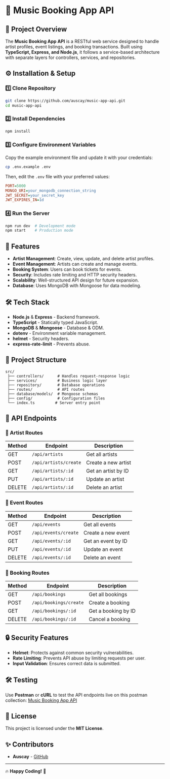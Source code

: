 
# 🎵 Music Booking App API

## 📌 Project Overview
The **Music Booking App API** is a RESTful web service designed to handle artist profiles, event listings, and booking transactions. Built using **TypeScript, Express, and Node.js**, it follows a service-based architecture with separate layers for controllers, services, and repositories.

## ⚙️ Installation & Setup
### 1️⃣ Clone Repository
```bash
git clone https://github.com/auscay/music-app-api.git
cd music-app-api
```

### 2️⃣ Install Dependencies
```bash
npm install
```

### 3️⃣ Configure Environment Variables
Copy the example environment file and update it with your credentials:
```bash
cp .env.example .env
```
Then, edit the `.env` file with your preferred values:
```ini
PORT=5000
MONGO_URI=your_mongodb_connection_string
JWT_SECRET=your_secret_key
JWT_EXPIRES_IN=1d
```

### 4️⃣ Run the Server
```bash
npm run dev  # Development mode
npm start    # Production mode
```

## 🚀 Features
- **Artist Management**: Create, view, update, and delete artist profiles.
- **Event Management**: Artists can create and manage events.
- **Booking System**: Users can book tickets for events.
- **Security**: Includes rate limiting and HTTP security headers.
- **Scalability**: Well-structured API design for future expansion.
- **Database**: Uses MongoDB with Mongoose for data modeling.

## 🛠️ Tech Stack
- **Node.js** & **Express** - Backend framework.
- **TypeScript** - Statically typed JavaScript.
- **MongoDB** & **Mongoose** - Database & ODM.
- **dotenv** - Environment variable management.
- **helmet** - Security headers.
- **express-rate-limit** - Prevents abuse.

## 📂 Project Structure
```
src/
 ├── controllers/      # Handles request-response logic
 ├── services/         # Business logic layer
 ├── repository/       # Database operations
 ├── routes/           # API routes
 ├── database/models/  # Mongoose schemas
 ├── config/           # Configuration files
 └── index.ts         # Server entry point
```

## 📖 API Endpoints

### **🎤 Artist Routes**
| Method | Endpoint         | Description |
|--------|-----------------|-------------|
| GET    | `/api/artists`  | Get all artists |
| POST   | `/api/artists/create` | Create a new artist |
| GET    | `/api/artists/:id` | Get an artist by ID |
| PUT    | `/api/artists/:id` | Update an artist |
| DELETE | `/api/artists/:id` | Delete an artist |

### **🎫 Event Routes**
| Method | Endpoint         | Description |
|--------|-----------------|-------------|
| GET    | `/api/events`  | Get all events |
| POST   | `/api/events/create` | Create a new event |
| GET    | `/api/events/:id` | Get an event by ID |
| PUT    | `/api/events/:id` | Update an event |
| DELETE | `/api/events/:id` | Delete an event |

### **📅 Booking Routes**
| Method | Endpoint         | Description |
|--------|-----------------|-------------|
| GET    | `/api/bookings`  | Get all bookings |
| POST   | `/api/bookings/create` | Create a booking |
| GET    | `/api/bookings/:id` | Get a booking by ID |
| DELETE | `/api/bookings/:id` | Cancel a booking |

## 🔒 Security Features
- **Helmet**: Protects against common security vulnerabilities.
- **Rate Limiting**: Prevents API abuse by limiting requests per user.
- **Input Validation**: Ensures correct data is submitted.

## 🛠️ Testing
Use **Postman** or **cURL** to test the API endpoints live on this postman collection: [Music Booking App API](https://documenter.getpostman.com/view/28440801/2sB2cSgiHA)

## 📜 License
This project is licensed under the **MIT License**.

## ✨ Contributors
- **Auscay** - [GitHub](https://github.com/auscay)

---
🔥 **Happy Coding!** 🚀
```
